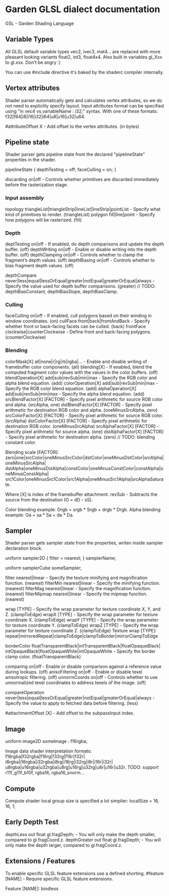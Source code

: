 # Garden GLSL dialect documentation

GSL - Garden Shading Language

## Variable Types

All GLSL default variable types vec2, ivec3, mat4... are replaced with
more pleasant looking variants float2, int3, float4x4. Also built in variables gl_Xxx to gl.xxx. Don't be angry :)

You can use #include directive it's baked by the shaderc compiler internally.

## Vertex attributes

Shader parser automatically gets and calculates vertex attributes, so we do not need to explicitly specify layout. 
Input attributes format can be specified using "in vec4 vs.variableName : i32;" syntax.
With one of these formats: f32|f64|i8|i16|i32|i64|u8|u16|u32|u64.

#attributeOffset X - Add offset to the vertex attributes. (in bytes)

## Pipeline state

Shader parser gets pipeline state from the declared "pipelineState" properties in the shader.

pipelineState
{
	depthTesting = off;
	faceCulling = on;
}

discarding on|off - Controls whether primitives are discarded immediately before the rasterization stage.

### Input assembly

topology triangleList|triangleStrip|lineList|lineStrip|pointList -
	Specify what kind of primitives to render. (triangleList)
polygon fill|line|point - Specify how polygons will be rasterized. (fill)

### Depth

deptTesting on|off - If enabled, do depth comparisons and update the depth buffer. (off)
depthWriting on|off - Enable or disable writing into the depth buffer. (off)
depthClamping on|off - Controls whether to clamp the fragment’s depth values. (off)
depthBiasing on|off - Controls whether to bias fragment depth values. (off)

depthCompare never|less|equal|lessOrEqual|greater|notEqual|greaterOrEqual|always -
	Specify the value used for depth buffer comparisons. (greater)
// TODO: depthBiasConstant, depthBiasSlope, depthBiasClamp.

### Culling

faceCulling on|off - If enabled, cull polygons based on their winding in window coordinates. (on)
cullFace front|back|frontAndBack - Specify whether front or back-facing facets can be culled. (back)
frontFace clockwise|counterClockwise - Define front and back-facing polygons. (counterClockwise)

### Blending

colorMask[X] all|none|r|rg|rb|rgba|... - Enable and disable writing of framebuffer color components. (all)
blending[X] - If enabled, blend the computed fragment color values with the values in the color buffers. (off)
blendOperation[X] add|sub|revSub|min|max - Specify the RGB color and alpha blend equation. (add)
colorOperation[X] add|sub|revSub|min|max - Specify the RGB color blend equation. (add)
alphaOperation[X] add|sub|revSub|min|max - Specify the alpha blend equation. (add)
srcBlendFactor[X] [FACTOR] - Specify pixel arithmetic for source RGB color and alpha. (srcAlpha, one)
dstBlendFactor[X] [FACTOR] - Specify pixel arithmetic for destination RGB color and alpha. (oneMinusSrcAlpha, zero)
srcColorFactor[X] [FACTOR] - Specify pixel arithmetic for source RGB color. (srcAlpha)
dstColorFactor[X] [FACTOR] - Specify pixel arithmetic for destination RGB color. (oneMinusSrcAlpha)
srcAlphaFactor[X] [FACTOR] - Specify pixel arithmetic for source alpha. (one)
dstAlphaFactor[X] [FACTOR] - Specify pixel arithmetic for destination alpha. (zero)
// TODO: blending constant color.

Blending scale [FACTOR]:
	zero|one|srcColor|oneMinusSrcColor|dstColor|oneMinusDstColor|srcAlpha|oneMinusSrcAlpha|
	dstAlpha|oneMinusDstAlpha|constColor|oneMinusConstColor|constAlpha|oneMinusConstAlpha|
	src1Color|oneMinusSrc1Color|src1Alpha|oneMinusSrc1Alpha|srcAlphaSaturate.

Where [X] is index of the framebuffer attachment.
revSub - Subtracts the source from the destination (O = dD - sS).

Color blending example: Orgb = srgb * Srgb + drgb * Drgb.
Alpha blending example: Oa = sa * Sa + da * Da.

## Sampler

Shader parser gets sampler state from the properties, writen inside sampler declaration block.

uniform sampler2D
{
	filter = nearest;
} samplerName;

uniform samplerCube someSampler;

filter nearest|linear - Specify the texture minifying and magnification function. (nearest)
filterMin nearest|linear - Specify the minifying function. (nearest)
filterMag nearest|linear - Specify the magnification function. (nearest)
filterMipmap nearest|linear - Specify the mipmap function. (nearest)

wrap [TYPE] - Specify the wrap parameter for texture coordinate X, Y, and Z. (clampToEdge)
wrapX [TYPE] - Specify the wrap parameter for texture coordinate X. (clampToEdge)
wrapY [TYPE] - Specify the wrap parameter for texture coordinate Y. (clampToEdge)
wrapZ [TYPE] - Specify the wrap parameter for texture coordinate Z. (clampToEdge)
Texture wrap [TYPE]: repeat|mirroredRepeat|clampToEdge|clampToBorder|mirrorClampToEdge

borderColor floatTransparentBlack|intTransparentBlack|floatOpaqueBlack|
	intOpaqueBlack|floatOpaqueWhite|intOpaqueWhite - Specify the border clamp color. (floatTransparentBlack)

comparing on|off - Enable or disable comparison against a reference value during lookups. (off)
anisoFiltering on|off - Enable or disable texel anisotropic filtering. (off)
unnormCoords on|off - Controls whether to use unnormalized texel coordinates to address texels of the image. (off)

compareOperation never|less|equal|lessOrEqual|greater|notEqual|greaterOrEqual|always -
	Specify the value to apply to fetched data before filtering. (less)

#attachmentOffset [X] - Add offset to the subpassInput index.

## Image

uniform image2D someImage : f16rgba;

Image data shader interpretation formats:
	f16rgba|f32rgba|f16rg|f32rg|f16r|f32r|
	i8rgba|i16rgba|i32rgba|i8rg|i16rg|i32rg|i8r|i16r|i32r|
	u8rgba|u16rgba|u32rgba|u8rg|u16rg|u32rg|u8r|u16r|u32r.
TODO: support r11f_g11f_b10f, rgba16, rgba16_snorm...

## Compute

Compute shader local group size is specified a lot simplier:
localSize = 16, 16, 1;

## Early Depth Test

depthLess out float gl.fragDepth; - You will only make the depth smaller, compared to gl.fragCoord.z.
depthGreater out float gl.fragDepth; - You will only make the depth larger, compared to gl.fragCoord.z.

## Extensions / Features

To enable specific GLSL feature extensions use a defined shorting.
#feature [NAME] - Require specific GLSL feature extensions.

Feature [NAME]: bindless